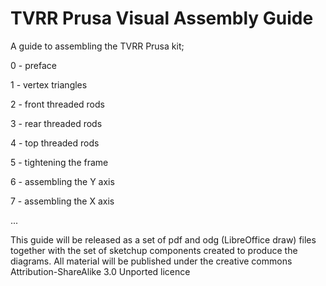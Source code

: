 TVRR Prusa Visual Assembly Guide
================================

A guide to assembling the TVRR Prusa kit;

0 - preface

1 - vertex triangles

2 - front threaded rods

3 - rear threaded rods

4 - top threaded rods

5 - tightening the frame

6 - assembling the Y axis

7 - assembling the X axis

...

This guide will be released as a set of pdf and odg (LibreOffice draw) files together with the set of sketchup components created to produce the diagrams. All material will be published under the creative commons Attribution-ShareAlike 3.0 Unported licence